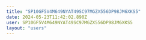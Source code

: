 ```yaml
---
title: "SP10GF5V4M649NYAT49SC97MGZX556DP98JM6XKS5"
date: 2024-05-23T11:42:02.890Z
user: SP10GF5V4M649NYAT49SC97MGZX556DP98JM6XKS5
layout: "users"
---
```

    